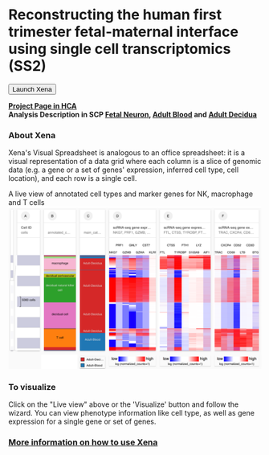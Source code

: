 # Reconstructing the human first trimester fetal-maternal interface using single cell transcriptomics (SS2)

<button class="cohortButton">Launch Xena</button>

**[Project Page in HCA](https://data.humancellatlas.org/explore/projects//f83165c5-e2ea-4d15-a5cf-33f3550bffde)**<br>
**Analysis Description in SCP [Fetal Neuron](https://singlecell.broadinstitute.org/single_cell/study/SCP753/2020-mar-diff-fetal-neuron-ss2), [Adult Blood](https://singlecell.broadinstitute.org/single_cell/study/SCP773/2020-mar-fetalmaternal-adult-blood-10x) and [Adult Decidua](https://singlecell.broadinstitute.org/single_cell/study/SCP788/2020-mar-fetalmaternal-adult-decidua-10x)**

### About Xena
Xena's Visual Spreadsheet is analogous to an office spreadsheet: it is a visual representation of a data grid where each column is a slice of genomic data (e.g. a gene or a set of genes' expression, inferred cell type, cell location), and each row is a single cell.

A live view of annotated cell types and marker genes for NK, macrophage and T cells 
<a href='/?columns=%5B%7B%22width%22%3A130%2C%22columnLabel%22%3A%22%22%2C%22fieldLabel%22%3A%22annotated_cell_identity.ontology_label%22%2C%22host%22%3A%22https%3A%2F%2Fsinglecellnew.xenahubs.net%22%2C%22name%22%3A%22HCA%2FFetal_Maternal_Interface%2F10x%2Fmeta.tsv%22%2C%22fields%22%3A%22annotated_cell_identity.ontology_label%22%7D%2C%7B%22width%22%3A103%2C%22columnLabel%22%3A%22%22%2C%22fieldLabel%22%3A%22main_category%22%2C%22host%22%3A%22https%3A%2F%2Fsinglecellnew.xenahubs.net%22%2C%22name%22%3A%22HCA%2FFetal_Maternal_Interface%2F10x%2Fcategory.tsv%22%2C%22fields%22%3A%22main_category%22%7D%2C%7B%22width%22%3A190%2C%22columnLabel%22%3A%22scRNA-seq%20gene%20expression%20-%20Adult%20blood%20and%20decidua%2010x%22%2C%22fieldLabel%22%3A%22NKG7%2C%20PRF1%2C%20GZMB%2C%20GNLY%2C%20GZMA%2C%20CST7%2C%20KLRF1%22%2C%22host%22%3A%22https%3A%2F%2Fsinglecellnew.xenahubs.net%22%2C%22name%22%3A%22HCA%2FFetal_Maternal_Interface%2F10x%2FexprMatrix.tsv%22%2C%22fields%22%3A%22NKG7%20PRF1%20GZMB%20GNLY%20GZMA%20CST7%20KLRF1%22%7D%2C%7B%22width%22%3A207%2C%22columnLabel%22%3A%22scRNA-seq%20gene%20expression%20-%20Adult%20blood%20and%20decidua%2010x%22%2C%22fieldLabel%22%3A%22FTL%2C%20CTSS%2C%20TYROBP%2C%20FTH1%2C%20S100A9%2C%20LYZ%2C%20AIF1%22%2C%22host%22%3A%22https%3A%2F%2Fsinglecellnew.xenahubs.net%22%2C%22name%22%3A%22HCA%2FFetal_Maternal_Interface%2F10x%2FexprMatrix.tsv%22%2C%22fields%22%3A%22FTL%20CTSS%20TYROBP%20FTH1%20S100A9%20LYZ%20AIF1%22%7D%2C%7B%22width%22%3A180%2C%22columnLabel%22%3A%22scRNA-seq%20gene%20expression%20-%20Adult%20blood%20and%20decidua%2010x%22%2C%22fieldLabel%22%3A%22TRAC%2C%20CXCR4%2C%20CD69%2C%20CD52%2C%20LTB%2C%20CD3D%2C%20BTG1%22%2C%22host%22%3A%22https%3A%2F%2Fsinglecellnew.xenahubs.net%22%2C%22name%22%3A%22HCA%2FFetal_Maternal_Interface%2F10x%2FexprMatrix.tsv%22%2C%22fields%22%3A%22TRAC%20CXCR4%20CD69%20CD52%20LTB%20CD3D%20BTG1%22%7D%5D&heatmap=%7B%22showWelcome%22%3Afalse%2C%22mode%22%3A%22heatmap%22%7D'><img src="https://github.com/ucscXena/cohortMetaData/raw/master/cohort_HCA%20Fetal%20Maternal%20Interface%2010x/HCA%20Fetal%20Maternal%20Interface%2010x.png" width="800px"></a>

### To visualize
Click on the "Live view" above or the 'Visualize' button and follow the wizard. You can view phenotype information like cell type, as well as gene expression for a single gene or set of genes.

### [More information on how to use Xena](https://singlecell.xenabrowser.net/datapages/?markdown=https://raw.githubusercontent.com/ucscXena/cohortMetaData/master/hub_singlecellnew.xenahubs.net/example1/info.mdown)
<br>


